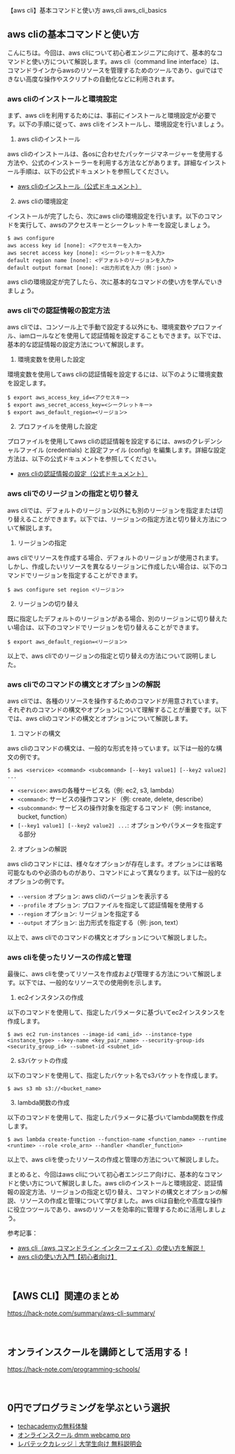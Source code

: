 【aws cli】基本コマンドと使い方
aws,cli
aws_cli_basics

## aws cliの基本コマンドと使い方

こんにちは。今回は、aws cliについて初心者エンジニアに向けて、基本的なコマンドと使い方について解説します。aws cli（command line interface）は、コマンドラインからawsのリソースを管理するためのツールであり、guiではできない高度な操作やスクリプトの自動化などに利用されます。

### aws cliのインストールと環境設定

まず、aws cliを利用するためには、事前にインストールと環境設定が必要です。以下の手順に従って、aws cliをインストールし、環境設定を行いましょう。

1. aws cliのインストール

aws cliのインストールは、各osに合わせたパッケージマネージャーを使用する方法や、公式のインストーラーを利用する方法などがあります。詳細なインストール手順は、以下の公式ドキュメントを参照してください。

- [aws cliのインストール（公式ドキュメント）](https://docs.aws.amazon.com/ja_jp/cli/latest/userguide/cli-configure-files.html)

2. aws cliの環境設定

インストールが完了したら、次にaws cliの環境設定を行います。以下のコマンドを実行して、awsのアクセスキーとシークレットキーを設定しましょう。

```
$ aws configure
aws access key id [none]: <アクセスキーを入力>
aws secret access key [none]: <シークレットキーを入力>
default region name [none]: <デフォルトのリージョンを入力>
default output format [none]: <出力形式を入力（例：json）>
```

aws cliの環境設定が完了したら、次に基本的なコマンドの使い方を学んでいきましょう。

### aws cliでの認証情報の設定方法

aws cliでは、コンソール上で手動で設定する以外にも、環境変数やプロファイル、iamロールなどを使用して認証情報を設定することもできます。以下では、基本的な認証情報の設定方法について解説します。

1. 環境変数を使用した設定

環境変数を使用してaws cliの認証情報を設定するには、以下のように環境変数を設定します。

```
$ export aws_access_key_id=<アクセスキー>
$ export aws_secret_access_key=<シークレットキー>
$ export aws_default_region=<リージョン>
```

2. プロファイルを使用した設定

プロファイルを使用してaws cliの認証情報を設定するには、awsのクレデンシャルファイル (credentials) と設定ファイル (config) を編集します。詳細な設定方法は、以下の公式ドキュメントを参照してください。

- [aws cliの認証情報の設定（公式ドキュメント）](https://docs.aws.amazon.com/ja_jp/cli/latest/userguide/cli-configure-files.html)

### aws cliでのリージョンの指定と切り替え

aws cliでは、デフォルトのリージョン以外にも別のリージョンを指定または切り替えることができます。以下では、リージョンの指定方法と切り替え方法について解説します。

1. リージョンの指定

aws cliでリソースを作成する場合、デフォルトのリージョンが使用されます。しかし、作成したいリソースを異なるリージョンに作成したい場合は、以下のコマンドでリージョンを指定することができます。

```
$ aws configure set region <リージョン>
```

2. リージョンの切り替え

既に指定したデフォルトのリージョンがある場合、別のリージョンに切り替えたい場合は、以下のコマンドでリージョンを切り替えることができます。

```
$ export aws_default_region=<リージョン>
```

以上で、aws cliでのリージョンの指定と切り替えの方法について説明しました。

### aws cliでのコマンドの構文とオプションの解説

aws cliでは、各種のリソースを操作するためのコマンドが用意されています。それぞれのコマンドの構文やオプションについて理解することが重要です。以下では、aws cliのコマンドの構文とオプションについて解説します。

1. コマンドの構文

aws cliのコマンドの構文は、一般的な形式を持っています。以下は一般的な構文の例です。

```
$ aws <service> <command> <subcommand> [--key1 value1] [--key2 value2] ...
```

- `<service>`: awsの各種サービス名（例: ec2, s3, lambda）
- `<command>`: サービスの操作コマンド（例: create, delete, describe）
- `<subcommand>`: サービスの操作対象を指定するコマンド（例: instance, bucket, function）
- `[--key1 value1] [--key2 value2] ...`: オプションやパラメータを指定する部分

2. オプションの解説

aws cliのコマンドには、様々なオプションが存在します。オプションには省略可能なものや必須のものがあり、コマンドによって異なります。以下は一般的なオプションの例です。

- `--version` オプション: aws cliのバージョンを表示する
- `--profile` オプション: プロファイルを指定して認証情報を使用する
- `--region` オプション: リージョンを指定する
- `--output` オプション: 出力形式を指定する（例: json, text）

以上で、aws cliでのコマンドの構文とオプションについて解説しました。

### aws cliを使ったリソースの作成と管理

最後に、aws cliを使ってリソースを作成および管理する方法について解説します。以下では、一般的なリソースでの使用例を示します。

1. ec2インスタンスの作成

以下のコマンドを使用して、指定したパラメータに基づいてec2インスタンスを作成します。

```
$ aws ec2 run-instances --image-id <ami_id> --instance-type <instance_type> --key-name <key_pair_name> --security-group-ids <security_group_id> --subnet-id <subnet_id>
```

2. s3バケットの作成

以下のコマンドを使用して、指定したバケット名でs3バケットを作成します。

```
$ aws s3 mb s3://<bucket_name>
```

3. lambda関数の作成

以下のコマンドを使用して、指定したパラメータに基づいてlambda関数を作成します。

```
$ aws lambda create-function --function-name <function_name> --runtime <runtime> --role <role_arn> --handler <handler_function>
```

以上で、aws cliを使ったリソースの作成と管理の方法について解説しました。

まとめると、今回はaws cliについて初心者エンジニア向けに、基本的なコマンドと使い方について解説しました。aws cliのインストールと環境設定、認証情報の設定方法、リージョンの指定と切り替え、コマンドの構文とオプションの解説、リソースの作成と管理について学びました。aws cliは自動化や高度な操作に役立つツールであり、awsのリソースを効率的に管理するために活用しましょう。

参考記事：
- [aws cli（aws コマンドライン インターフェイス）の使い方を解説！](https://liginc.co.jp/490193)
- [aws cliの使い方入門【初心者向け】](https://dev.classmethod.jp/articles/aws-cli-introduction/)

　

## 【AWS CLI】関連のまとめ
https://hack-note.com/summary/aws-cli-summary/

　

## オンラインスクールを講師として活用する！
https://hack-note.com/programming-schools/

　

## 0円でプログラミングを学ぶという選択
- [techacademyの無料体験](//af.moshimo.com/af/c/click?a_id=2612475&amp;p_id=1555&amp;pc_id=2816&amp;pl_id=22706&amp;url=https%3a%2f%2ftechacademy.jp%2fhtmlcss-trial%3futm_source%3dmoshimo%26utm_medium%3daffiliate%26utm_campaign%3dtextad)
- [オンラインスクール dmm webcamp pro](//af.moshimo.com/af/c/click?a_id=2612482&amp;p_id=1363&amp;pc_id=2297&amp;pl_id=39999&amp;guid=on)
- [レバテックカレッジ｜大学生向け 無料説明会](//af.moshimo.com/af/c/click?a_id=4071793&p_id=3198&pc_id=7488&pl_id=41848)

